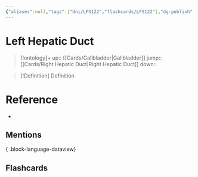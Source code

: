 ```yaml
---
{"aliases":null,"tags":["Uni/LFS122","flashcards/LFS122"],"dg-publish":true,"permalink":"/cards/left-hepatic-duct/","dgPassFrontmatter":true}
---
```


# Left Hepatic Duct

> [!ontology]+
> up:: [[Cards/Gallbladder\|Gallbladder]]
> jump:: [[Cards/Right Hepatic Duct\|Right Hepatic Duct]]
> down:: 

> [!Definition] Definition

# Reference

- 

## Mentions


{ .block-language-dataview}

## Flashcards